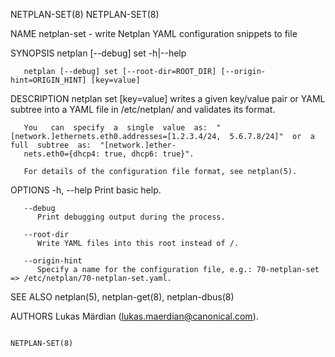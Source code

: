 NETPLAN-SET(8)																	NETPLAN-SET(8)

NAME
       netplan-set - write Netplan YAML configuration snippets to file

SYNOPSIS
       netplan [--debug] set -h|--help

       netplan [--debug] set [--root-dir=ROOT_DIR] [--origin-hint=ORIGIN_HINT] [key=value]

DESCRIPTION
       netplan set [key=value] writes a given key/value pair or YAML subtree into a YAML file in /etc/netplan/ and validates its format.

       You   can  specify  a  single  value  as:  "[network.]ethernets.eth0.addresses=[1.2.3.4/24,  5.6.7.8/24]"  or  a	 full  subtree	as:  "[network.]ether‐
       nets.eth0={dhcp4: true, dhcp6: true}".

       For details of the configuration file format, see netplan(5).

OPTIONS
       -h, --help
	      Print basic help.

       --debug
	      Print debugging output during the process.

       --root-dir
	      Write YAML files into this root instead of /.

       --origin-hint
	      Specify a name for the configuration file, e.g.: 70-netplan-set => /etc/netplan/70-netplan-set.yaml.

SEE ALSO
       netplan(5), netplan-get(8), netplan-dbus(8)

AUTHORS
       Lukas Märdian (lukas.maerdian@canonical.com).

																		NETPLAN-SET(8)
